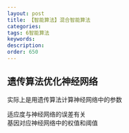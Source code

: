 ```yaml
---
layout: post
title: 【智能算法】混合智能算法
categories:
tags: 6智能算法
keywords:
description:
order: 650
---
```




## 遗传算法优化神经网络

实际上是用遗传算法计算神经网络中的参数  


适应度与神经网络的误差有关  
基因对应神经网络中的权值和阈值
